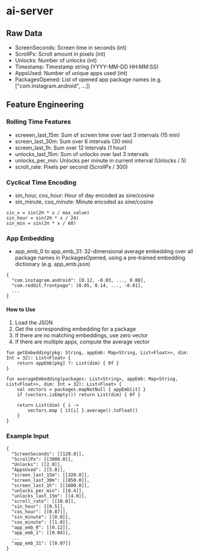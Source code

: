 # ai-server
## Raw Data
- ScreenSeconds: Screen time in seconds (int)
- ScrollPx: Scroll amount in pixels (int)
- Unlocks: Number of unlocks (int)
- Timestamp: Timestamp string (YYYY-MM-DD HH:MM:SS)
- AppsUsed: Number of unique apps used (int)
- PackagesOpened: List of opened app package names (e.g. ["com.instagram.android", ...])

## Feature Engineering
### Rolling Time Features
- screeen_last_15m: Sum of screen time over last 3 intervals (15 min)
- screen_last_30m: Sum over 6 intervals (30 min)
- screen_last_1h: Sum over 12 intervals (1 hour)
- unlocks_last_15m: Sum of unlocks over last 3 intervals
- unlocks_per_min: Unlocks per minute in current interval (Unlocks / 5)
- scroll_rate: Pixels per second (ScrollPx / 300)
### Cyclical Time Encoding
- sin_hour, cos_hour: Hour of day encoded as sine/cosine
- sin_minute, cos_minute: Minute encoded as sine/cosine
```
sin_x = sin(2π * x / max_value)
sin_hour = sin(2π * x / 24)
sin_min = sin(2π * x / 60)
```
### App Embedding
- app_emb_0 to app_emb_31: 32-dimensional average embedding over all package names in PackagesOpened, using a pre-trained embedding dictionary (e.g. app_emb.json)
```
{
  "com.instagram.android": [0.12, -0.03, ..., 0.08],
  "com.reddit.frontpage": [0.05, 0.14, ..., -0.01],
  ...
}
```
#### How to Use
1. Load the JSON
2. Get the corresponding embedding for a package
3. If there are no matching embeddings, use zero vector
4. If there are multiple apps, compute the average vector
```
fun getEmbedding(pkg: String, appEmb: Map<String, List<Float>>, dim: Int = 32): List<Float> {
    return appEmb[pkg] ?: List(dim) { 0f }
}

fun averageEmbedding(packages: List<String>, appEmb: Map<String, List<Float>>, dim: Int = 32): List<Float> {
    val vectors = packages.mapNotNull { appEmb[it] }
    if (vectors.isEmpty()) return List(dim) { 0f }

    return List(dim) { i ->
        vectors.map { it[i] }.average().toFloat()
    }
}
```
### Example Input
```
{
  "ScreenSeconds": [[120.0]],
  "ScrollPx": [[3000.0]],
  "Unlocks": [[2.0]],
  "AppsUsed": [[5.0]],
  "screen_last_15m": [[320.0]],
  "screen_last_30m": [[850.0]],
  "screen_last_1h": [[1600.0]],
  "unlocks_per_min": [[0.4]],
  "unlocks_last_15m": [[4.0]],
  "scroll_rate": [[10.0]],
  "sin_hour": [[0.5]],
  "cos_hour": [[0.87]],
  "sin_minute": [[0.0]],
  "cos_minute": [[1.0]],
  "app_emb_0": [[0.12]],
  "app_emb_1": [[0.04]],
  ...
  "app_emb_31": [[0.07]]
}
```
